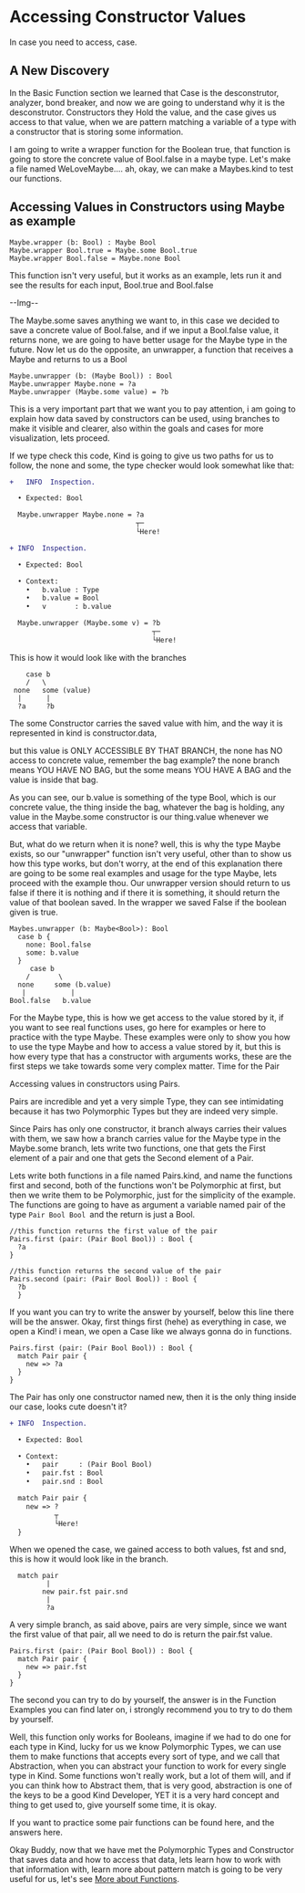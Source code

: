 # Accessing Constructor Values

In case you need to access, case.

## A New Discovery

In the Basic Function section we learned that Case is the desconstrutor, analyzer, bond breaker, and now we are going to understand why it is the desconstrutor. Constructors they Hold the value, and the case gives us access to that value, when we are pattern matching a variable of a type with a constructor that is storing some information.

I am going to write a wrapper function for the Boolean true, that function is going to store the concrete value of Bool.false in a maybe type. Let's make a file named WeLoveMaybe.... ah, okay, we can make a Maybes.kind to test our functions.

## Accessing Values in Constructors using Maybe as example

```Rust,ignore
Maybe.wrapper (b: Bool) : Maybe Bool
Maybe.wrapper Bool.true = Maybe.some Bool.true
Maybe.wrapper Bool.false = Maybe.none Bool
```

This function isn't very useful, but it works as an example, lets run it and see the results for each input, Bool.true and Bool.false

--Img--

The Maybe.some  saves anything we want to, in this case we decided to save a concrete value of Bool.false, and if we input a Bool.false value, it returns none, we are going to have better usage for the Maybe type in the future.
Now let us do the opposite, an unwrapper, a function that receives a Maybe and returns to us a Bool

```Rust,ignore
Maybe.unwrapper (b: (Maybe Bool)) : Bool
Maybe.unwrapper Maybe.none = ?a
Maybe.unwrapper (Maybe.some value) = ?b
```

This is a very important part that we want you to pay attention, i am going to explain how data saved by constructors can be used, using branches to make it visible and clearer, also within the goals and cases for more visualization, lets proceed.

If we type check this code, Kind is going to give us two paths for us to follow, the none and some, the type checker would look somewhat like that:

```diff
+   INFO  Inspection.

  • Expected: Bool 

  Maybe.unwrapper Maybe.none = ?a
                               ┬─
                               └Here!
```

```diff
+ INFO  Inspection.

  • Expected: Bool 

  • Context: 
    •   b.value : Type 
    •   b.value = Bool 
    •   v       : b.value 

  Maybe.unwrapper (Maybe.some v) = ?b
                                   ┬─
                                   └Here!
```

This is how it would look like with the branches

```
    case b
    /   \
 none   some (value)
  |      |
  ?a     ?b
```

The some Constructor carries the saved value with him, and the way it is represented in kind is  constructor.data,

but this value is ONLY ACCESSIBLE BY THAT BRANCH, the none has NO access to concrete value, remember the bag example? the none branch means YOU HAVE NO BAG, but the some means YOU HAVE A BAG and the value is inside that bag.

As you can see, our b.value is something of the type Bool, which is our concrete value, the thing inside the bag, whatever the bag is holding, any value in the Maybe.some constructor is our thing.value whenever we access that variable.

But, what do we return when it is none? well, this is why the type Maybe exists, so our "unwrapper" function isn't very useful, other than to show us how this type works, but don't worry, at the end of this explanation there are going to be some real examples and usage for the type Maybe, lets proceed with the example thou. Our unwrapper version should return to us false if there it is nothing and if there it is something, it should return the value of that boolean saved. In the wrapper we saved False if the boolean given is true.

```rs,ignore
Maybes.unwrapper (b: Maybe<Bool>): Bool
  case b {
    none: Bool.false
    some: b.value
  }
     case b
    /       \
  none     some (b.value)
   |           |
Bool.false   b.value
```

For the Maybe type, this is how we get access to the value stored by it, if you want to see real functions uses, go here for examples or here to practice with the type Maybe. These examples were only to show you how to use the type Maybe and how to access a value stored by it, but this is how every type that has a constructor with arguments works, these are the first steps we take towards some very complex matter. Time for the Pair

Accessing values in constructors using Pairs.

Pairs are incredible and yet a very simple Type, they can see intimidating because it has two Polymorphic Types but they are indeed very simple.

Since Pairs has only one constructor, it branch always carries their values with them, we saw how a branch carries value for the Maybe type in the Maybe.some branch, lets write two functions, one that gets the First element of a pair and one that gets the Second element of a Pair.

Lets write both functions in a file named Pairs.kind, and name the functions first and second, both of the functions won't be Polymorphic at first, but then we write them to be Polymorphic, just for the simplicity of the example. The functions are going to have as argument a variable named pair of the type ``Pair Bool Bool ``and the return is just a Bool.

```Rust,ignore
//this function returns the first value of the pair
Pairs.first (pair: (Pair Bool Bool)) : Bool {
  ?a
}

//this function returns the second value of the pair
Pairs.second (pair: (Pair Bool Bool)) : Bool {
  ?b
  }
```

If you want you can try to write the answer by yourself, below this line there will be the answer.
Okay, first things first (hehe) as everything in case, we open a Kind! i mean, we open a Case like we always gonna do in functions.

```Rust,ignore
Pairs.first (pair: (Pair Bool Bool)) : Bool {
  match Pair pair {
    new => ?a
  }
}
```

The Pair has only one constructor named new, then it is the only thing inside our case, looks cute doesn't it?

```diff
+ INFO  Inspection.

  • Expected: Bool 

  • Context:
    •   pair     : (Pair Bool Bool) 
    •   pair.fst : Bool 
    •   pair.snd : Bool 

  match Pair pair {
    new => ?
           ┬
           └Here!
  }
```

When we opened the case, we gained access to both values, fst and snd, this is how it would look like in the branch.

```
  match pair
         |
        new pair.fst pair.snd
         |
         ?a
```

A very simple branch, as said above, pairs are very simple, since we want the first value of that pair, all we need to do is return the pair.fst value.

```Rust,ignore
Pairs.first (pair: (Pair Bool Bool)) : Bool {
  match Pair pair {
    new => pair.fst
  }
}
```

The second you can try to do by yourself, the answer is in the Function Examples you can find later on, i strongly recommend you to try to do them by yourself.

Well, this function only works for Booleans, imagine if we had to do one for each type in Kind, lucky for us we know Polymorphic Types, we can use them to make functions that accepts every sort of type, and we call that Abstraction, when you can abstract your function to work for every single type in Kind. Some functions won't really work, but a lot of them will, and if you can think how to Abstract them, that is very good, abstraction is one of the keys to be a good Kind Developer, YET it is a very hard concept and thing to get used to, give yourself some time, it is okay.

If you want to practice some pair functions can be found here, and the answers here.

Okay Buddy, now that we have met the Polymorphic Types and Constructor that saves data and how to access that data, lets learn how to work with that information with, learn more about pattern match is going to be very useful for us, let's see [More about Functions](./Functions.md).
